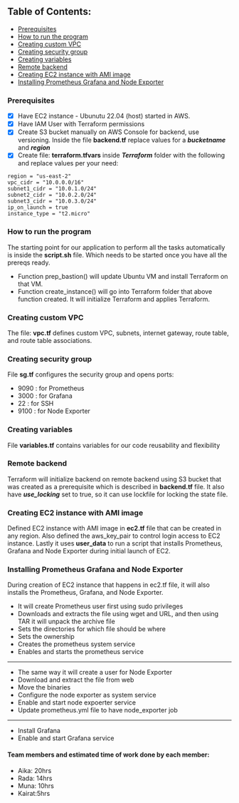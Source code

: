 
## Table of Contents:
- [Prerequisites](#prerequisites)
- [How to run the program](#how-to-run-the-program)
- [Creating custom VPC](#creating-custom-vpc)
- [Creating security group](#creating-security-group)
- [Creating variables](#creating-variables)
- [Remote backend](#remote-backend)
- [Creating EC2 instance with AMI image](#creating-ec2-instance-with-ami-image)
- [Installing Prometheus Grafana and Node Exporter](#installing-prometheus-grafana-and-node-exporter)


### Prerequisites
- [x] Have EC2 instance - Ubunutu 22.04 (host) started in AWS.
- [x] Have IAM User with Terraform permissions 
- [x] Create S3 bucket manually on AWS Console for backend, use versioning. Inside the file **backend.tf** replace values for a ***bucketname*** and ***region***  
- [x] Create file: **terraform.tfvars** inside ***Terraform*** folder with the following and replace values per your need:
```
region = "us-east-2"  
vpc_cidr = "10.0.0.0/16" 
subnet1_cidr = "10.0.1.0/24"
subnet2_cidr = "10.0.2.0/24"
subnet3_cidr = "10.0.3.0/24"
ip_on_launch = true
instance_type = "t2.micro"
```

### How to run the program
The starting point for our application to perform all the tasks automatically is inside the **script.sh** file. Which needs to be started once you have all the prereqs ready.
  - Function prep_bastion() will update Ubuntu VM and install Terraform on that VM.
  - Function create_instance() will go into Terraform folder that above function created. It will initialize Terraform and applies Terraform.

### Creating custom VPC
 The file: **vpc.tf** defines custom VPC, subnets, internet gateway, route table, and route table associations.

### Creating security group
File **sg.tf** configures the security group and opens ports:
   - 9090 : for Prometheus
   - 3000 : for Grafana
   - 22   : for SSH  
   - 9100 : for Node Exporter
  
### Creating variables
File **variables.tf** contains variables for our code reusability and flexibility

### Remote backend
Terraform will initialize backend on remote backend using S3 bucket that was created as a prerequisite which is described in **backend.tf** file. It also have ***use_locking*** set to true, so it can use lockfile for locking the state file.

### Creating EC2 instance with AMI image
Defined EC2 instance with AMI image in **ec2.tf** file that can be created in any region. Also defined the aws_key_pair to control login access to EC2 instance. Lastly it uses **user_data** to run a script that installs Prometheus, Grafana and Node Exporter during initial launch of EC2.

### Installing Prometheus Grafana and Node Exporter
During creation of EC2 instance that happens in ec2.tf file, it will also installs the Prometheus, Grafana, and Node Exporter.

* It will create Prometheus user first using sudo privileges
* Downloads and extracts the file using wget and URL, and then using TAR it will unpack the archive file
*  Sets the directories for which file should be where
* Sets the ownership
* Creates the prometheus system service
* Enables and starts the prometheus service
---
* The same way it will create a user for Node Exporter  
* Download and extract the file from web
* Move the binaries
* Configure the node exporter as system service
* Enable and start node expoerter service
* Update prometheus.yml file to have node_exporter job 
---
* Install Grafana
* Enable and start Grafana service


#### Team members and estimated time of work done by each member:
* Aika: 20hrs
* Rada: 14hrs
* Muna: 10hrs
* Kairat:5hrs